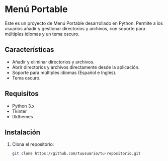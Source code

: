 # Menú Portable

Este es un proyecto de Menú Portable desarrollado en Python. Permite a los usuarios añadir y gestionar directorios y archivos, con soporte para múltiples idiomas y un tema oscuro.

## Características

- Añadir y eliminar directorios y archivos.
- Abrir directorios y archivos directamente desde la aplicación.
- Soporte para múltiples idiomas (Español e Inglés).
- Tema oscuro.

## Requisitos

- Python 3.x
- Tkinter
- ttkthemes

## Instalación

1. Clona el repositorio:
   ```bash
   git clone https://github.com/tuusuario/tu-repositorio.git

